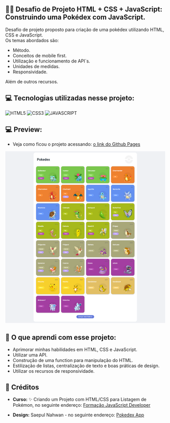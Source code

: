 ## 🏋️‍♂️ Desafio de Projeto HTML + CSS + JavaScript: Construindo uma Pokédex com JavaScript.

Desafio de projeto proposto para criação de uma pokédex utilizando HTML, CSS e JavaScript.  <br>
Os temas abordados são:<br>

- Método. 
- Conceitos de mobile first.
- Utilização e funcionamento de API´s.
- Unidades de medidas.
- Responsividade.<br>

Além de outros recursos.

## 💻 Tecnologias utilizadas nesse projeto:

<div style="display: inline_block">
  <img alt="HTML5" src="https://img.shields.io/badge/HTML5-E34F26?style=for-the-badge&logo=html5&logoColor=white">
  <img alt="CSS3" src="https://img.shields.io/badge/CSS3-1572B6?style=for-the-badge&logo=css3&logoColor=white">
  <img alt="JAVASCRIPT" src="https://img.shields.io/badge/JavaScript-323330?style=for-the-badge&logo=javascript&logoColor=F7DF1E">
</div>

## 💻 Preview:
- Veja como ficou o projeto acessando: [o link do Github Pages]()
  
![Imagem do Projeto](assets/img/tela.png)

## 🤔 O que aprendi com esse projeto:
- Aprimorar minhas habilidades em HTML, CSS e JavaScript.
- Utilizar uma API.
- Construção de uma function para manipulação do HTML. 
- Estilização de listas, centralização de texto e boas práticas de design.
- Utilizar os recursos de responsividade.


## 📌 Créditos
- **Curso:** ✨ Criando um Projeto com HTML/CSS para Listagem de Pokémon, no seguinte endereço:
  [Formação JavaScript Developer](https://web.dio.me/track/formacao-javascript-developer)
  
- **Design:** Saepul Nahwan -  no seguinte endereço:
  [Pokedex App](https://dribbble.com/shots/6540871-Pokedex-App/attachments/6540871-Pokedex-App?mode=media)
  
